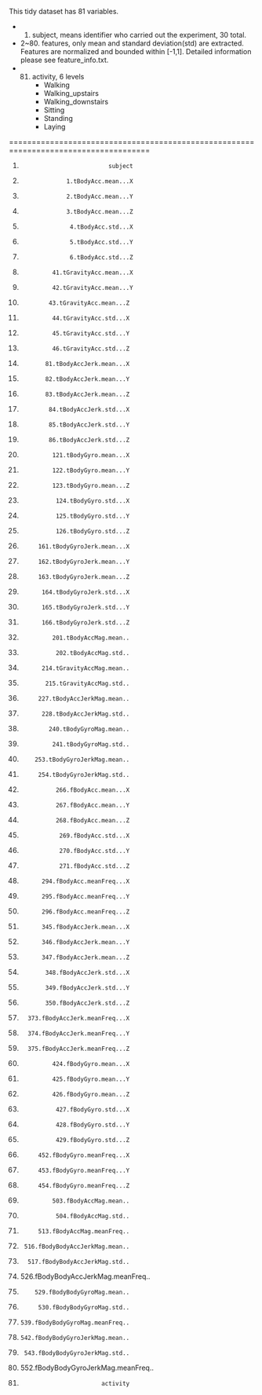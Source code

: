 
This tidy dataset has 81 variables.

- 1. subject, means identifier who carried out the experiment, 30 total.
- 2~80. features, only mean and standard deviation(std) are extracted. Features are normalized and bounded within [-1,1]. Detailed information please see feature_info.txt.
- 81. activity, 6 levels
       * Walking
       * Walking_upstairs
       * Walking_downstairs
       * Sitting
       * Standing
       * Laying

=====================================================================================

1.                              subject
2.                  1.tBodyAcc.mean...X 
3.                  2.tBodyAcc.mean...Y
4.                  3.tBodyAcc.mean...Z
5.                   4.tBodyAcc.std...X
6.                   5.tBodyAcc.std...Y
7.                   6.tBodyAcc.std...Z
8.              41.tGravityAcc.mean...X
9.              42.tGravityAcc.mean...Y
10.             43.tGravityAcc.mean...Z
11.              44.tGravityAcc.std...X
12.              45.tGravityAcc.std...Y
13.              46.tGravityAcc.std...Z
14.            81.tBodyAccJerk.mean...X
15.            82.tBodyAccJerk.mean...Y
16.            83.tBodyAccJerk.mean...Z
17.             84.tBodyAccJerk.std...X
18.             85.tBodyAccJerk.std...Y
19.             86.tBodyAccJerk.std...Z
20.              121.tBodyGyro.mean...X
21.              122.tBodyGyro.mean...Y
22.              123.tBodyGyro.mean...Z
23.               124.tBodyGyro.std...X
24.               125.tBodyGyro.std...Y
25.               126.tBodyGyro.std...Z
26.          161.tBodyGyroJerk.mean...X
27.          162.tBodyGyroJerk.mean...Y
28.          163.tBodyGyroJerk.mean...Z
29.           164.tBodyGyroJerk.std...X
30.           165.tBodyGyroJerk.std...Y
31.           166.tBodyGyroJerk.std...Z
32.              201.tBodyAccMag.mean..
33.               202.tBodyAccMag.std..
34.           214.tGravityAccMag.mean..
35.            215.tGravityAccMag.std..
36.          227.tBodyAccJerkMag.mean..
37.           228.tBodyAccJerkMag.std..
38.             240.tBodyGyroMag.mean..
39.              241.tBodyGyroMag.std..
40.         253.tBodyGyroJerkMag.mean..
41.          254.tBodyGyroJerkMag.std..
42.               266.fBodyAcc.mean...X
43.               267.fBodyAcc.mean...Y
44.               268.fBodyAcc.mean...Z
45.                269.fBodyAcc.std...X
46.                270.fBodyAcc.std...Y
47.                271.fBodyAcc.std...Z
48.           294.fBodyAcc.meanFreq...X
49.           295.fBodyAcc.meanFreq...Y
50.           296.fBodyAcc.meanFreq...Z
51.           345.fBodyAccJerk.mean...X
52.           346.fBodyAccJerk.mean...Y
53.           347.fBodyAccJerk.mean...Z
54.            348.fBodyAccJerk.std...X
55.            349.fBodyAccJerk.std...Y
56.            350.fBodyAccJerk.std...Z
57.       373.fBodyAccJerk.meanFreq...X
58.       374.fBodyAccJerk.meanFreq...Y
59.       375.fBodyAccJerk.meanFreq...Z
60.              424.fBodyGyro.mean...X
61.              425.fBodyGyro.mean...Y
62.              426.fBodyGyro.mean...Z
63.               427.fBodyGyro.std...X
64.               428.fBodyGyro.std...Y
65.               429.fBodyGyro.std...Z
66.          452.fBodyGyro.meanFreq...X
67.          453.fBodyGyro.meanFreq...Y
68.          454.fBodyGyro.meanFreq...Z
69.              503.fBodyAccMag.mean..
70.               504.fBodyAccMag.std..
71.          513.fBodyAccMag.meanFreq..
72.      516.fBodyBodyAccJerkMag.mean..
73.       517.fBodyBodyAccJerkMag.std..
74.  526.fBodyBodyAccJerkMag.meanFreq..
75.         529.fBodyBodyGyroMag.mean..
76.          530.fBodyBodyGyroMag.std..
77.     539.fBodyBodyGyroMag.meanFreq..
78.     542.fBodyBodyGyroJerkMag.mean..
79.      543.fBodyBodyGyroJerkMag.std..
80. 552.fBodyBodyGyroJerkMag.meanFreq..
81.                            activity



